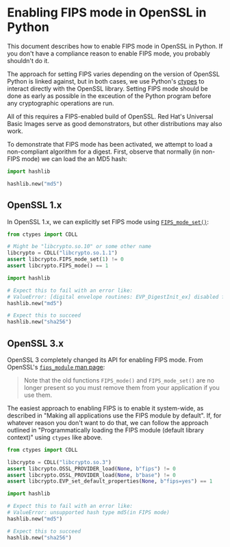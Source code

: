 Enabling FIPS mode in OpenSSL in Python
=======================================

This document describes how to enable FIPS mode in OpenSSL in Python. If you
don't have a compliance reason to enable FIPS mode, you probably shouldn't do
it.

The approach for setting FIPS varies depending on the version of OpenSSL Python
is linked against, but in both cases, we use Python's
[ctypes](https://python.readthedocs.io/en/stable/library/ctypes.html) to
interact directly with the OpenSSL library. Setting FIPS mode should be done as
early as possible in the exceution of the Python program before any
cryptographic operations are run.

All of this requires a FIPS-enabled build of OpenSSL. Red Hat's Universal Basic
Images serve as good demonstrators, but other distributions may also work.

To demonstrate that FIPS mode has been activated, we attempt to load a
non-compliant algorithm for a digest. First, observe that normally (in non-FIPS
mode) we can load the an MD5 hash:

```python
import hashlib

hashlib.new("md5")
```

OpenSSL 1.x
-----------

In OpenSSL 1.x, we can explicitly set FIPS mode using
[`FIPS_mode_set()`](https://wiki.openssl.org/index.php/FIPS_mode_set()):

```python
from ctypes import CDLL

# Might be "libcrypto.so.10" or some other name
libcrypto = CDLL("libcrypto.so.1.1")
assert libcrypto.FIPS_mode_set(1) != 0
assert libcrypto.FIPS_mode() == 1

import hashlib

# Expect this to fail with an error like:
# ValueError: [digital envelope routines: EVP_DigestInit_ex] disabled for FIPS
hashlib.new("md5")

# Expect this to succeed
hashlib.new("sha256")
```

OpenSSL 3.x
-----------

OpenSSL 3 completely changed its API for enabling FIPS mode. From OpenSSL's
[`fips_module` man
page](https://www.openssl.org/docs/man3.0/man7/fips_module.html):

> Note that the old functions `FIPS_mode()` and `FIPS_mode_set()` are no longer
> present so you must remove them from your application if you use them.

The easiest approach to enabling FIPS is to enable it system-wide, as described
in "Making all applications use the FIPS module by default". If, for whatever
reason you don't want to do that, we can follow the approach outlined in
"Programmatically loading the FIPS module (default library context)" using
`ctypes` like above.

```python
from ctypes import CDLL

libcrypto = CDLL("libcrypto.so.3")
assert libcrypto.OSSL_PROVIDER_load(None, b"fips") != 0
assert libcrypto.OSSL_PROVIDER_load(None, b"base") != 0
assert libcrypto.EVP_set_default_properties(None, b"fips=yes") == 1

import hashlib

# Expect this to fail with an error like:
# ValueError: unsupported hash type md5(in FIPS mode)
hashlib.new("md5")

# Expect this to succeed
hashlib.new("sha256")
```
